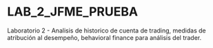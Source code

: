 # LAB_2_JFME_PRUEBA
Laboratorio 2 - Analisis de historico de cuenta de trading, medidas de atribución al desempeño, behavioral finance para análisis del trader.
